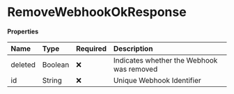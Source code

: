 # RemoveWebhookOkResponse

**Properties**

| Name    | Type    | Required | Description                               |
| :------ | :------ | :------- | :---------------------------------------- |
| deleted | Boolean | ❌       | Indicates whether the Webhook was removed |
| id      | String  | ❌       | Unique Webhook Identifier                 |

<!-- This file was generated by liblab | https://liblab.com/ -->
